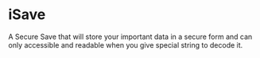 # iSave
A Secure Save that will store your important data in a secure form and can only accessible and readable when you give special string to decode it.

